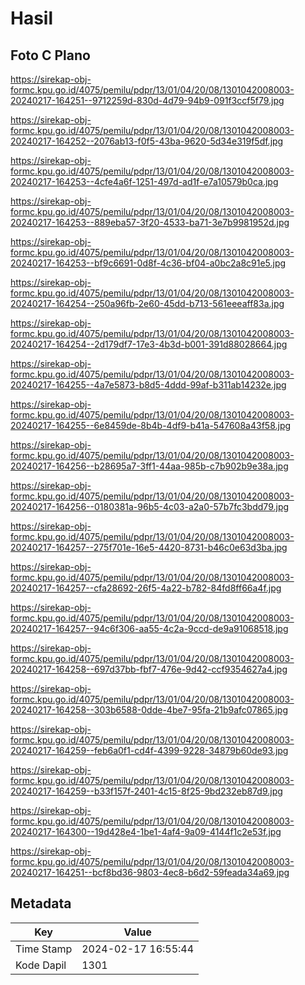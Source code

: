 # Hasil

## Foto C Plano

https://sirekap-obj-formc.kpu.go.id/4075/pemilu/pdpr/13/01/04/20/08/1301042008003-20240217-164251--9712259d-830d-4d79-94b9-091f3ccf5f79.jpg

https://sirekap-obj-formc.kpu.go.id/4075/pemilu/pdpr/13/01/04/20/08/1301042008003-20240217-164252--2076ab13-f0f5-43ba-9620-5d34e319f5df.jpg

https://sirekap-obj-formc.kpu.go.id/4075/pemilu/pdpr/13/01/04/20/08/1301042008003-20240217-164253--4cfe4a6f-1251-497d-ad1f-e7a10579b0ca.jpg

https://sirekap-obj-formc.kpu.go.id/4075/pemilu/pdpr/13/01/04/20/08/1301042008003-20240217-164253--889eba57-3f20-4533-ba71-3e7b9981952d.jpg

https://sirekap-obj-formc.kpu.go.id/4075/pemilu/pdpr/13/01/04/20/08/1301042008003-20240217-164253--bf9c6691-0d8f-4c36-bf04-a0bc2a8c91e5.jpg

https://sirekap-obj-formc.kpu.go.id/4075/pemilu/pdpr/13/01/04/20/08/1301042008003-20240217-164254--250a96fb-2e60-45dd-b713-561eeeaff83a.jpg

https://sirekap-obj-formc.kpu.go.id/4075/pemilu/pdpr/13/01/04/20/08/1301042008003-20240217-164254--2d179df7-17e3-4b3d-b001-391d88028664.jpg

https://sirekap-obj-formc.kpu.go.id/4075/pemilu/pdpr/13/01/04/20/08/1301042008003-20240217-164255--4a7e5873-b8d5-4ddd-99af-b311ab14232e.jpg

https://sirekap-obj-formc.kpu.go.id/4075/pemilu/pdpr/13/01/04/20/08/1301042008003-20240217-164255--6e8459de-8b4b-4df9-b41a-547608a43f58.jpg

https://sirekap-obj-formc.kpu.go.id/4075/pemilu/pdpr/13/01/04/20/08/1301042008003-20240217-164256--b28695a7-3ff1-44aa-985b-c7b902b9e38a.jpg

https://sirekap-obj-formc.kpu.go.id/4075/pemilu/pdpr/13/01/04/20/08/1301042008003-20240217-164256--0180381a-96b5-4c03-a2a0-57b7fc3bdd79.jpg

https://sirekap-obj-formc.kpu.go.id/4075/pemilu/pdpr/13/01/04/20/08/1301042008003-20240217-164257--275f701e-16e5-4420-8731-b46c0e63d3ba.jpg

https://sirekap-obj-formc.kpu.go.id/4075/pemilu/pdpr/13/01/04/20/08/1301042008003-20240217-164257--cfa28692-26f5-4a22-b782-84fd8ff66a4f.jpg

https://sirekap-obj-formc.kpu.go.id/4075/pemilu/pdpr/13/01/04/20/08/1301042008003-20240217-164257--94c6f306-aa55-4c2a-9ccd-de9a91068518.jpg

https://sirekap-obj-formc.kpu.go.id/4075/pemilu/pdpr/13/01/04/20/08/1301042008003-20240217-164258--697d37bb-fbf7-476e-9d42-ccf9354627a4.jpg

https://sirekap-obj-formc.kpu.go.id/4075/pemilu/pdpr/13/01/04/20/08/1301042008003-20240217-164258--303b6588-0dde-4be7-95fa-21b9afc07865.jpg

https://sirekap-obj-formc.kpu.go.id/4075/pemilu/pdpr/13/01/04/20/08/1301042008003-20240217-164259--feb6a0f1-cd4f-4399-9228-34879b60de93.jpg

https://sirekap-obj-formc.kpu.go.id/4075/pemilu/pdpr/13/01/04/20/08/1301042008003-20240217-164259--b33f157f-2401-4c15-8f25-9bd232eb87d9.jpg

https://sirekap-obj-formc.kpu.go.id/4075/pemilu/pdpr/13/01/04/20/08/1301042008003-20240217-164300--19d428e4-1be1-4af4-9a09-4144f1c2e53f.jpg

https://sirekap-obj-formc.kpu.go.id/4075/pemilu/pdpr/13/01/04/20/08/1301042008003-20240217-164251--bcf8bd36-9803-4ec8-b6d2-59feada34a69.jpg


## Metadata

| Key        | Value               |
| ---------- | ------------------- |
| Time Stamp | 2024-02-17 16:55:44 |
| Kode Dapil | 1301                |



